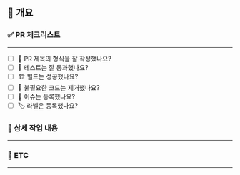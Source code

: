 ## 📑 개요

<!-- 개요에는 왜 이 작업을 했는지 알려주세요! -->

<!-- 예시는 다음과 같습니다. -->
<!-- #(해당 이슈 번호) -->
<!-- 중복 회원 가입 방지 기능 구현 -->
<!-- Assignees 에는 자신과 참여를 원 하시는 분을 선택하시면 됩니다! -->

### ✅ PR 체크리스트

---

- [ ] 🔀 PR 제목의 형식을 잘 작성했나요?
- [ ] 💯 테스트는 잘 통과했나요?
- [ ] 🏗️ 빌드는 성공했나요?
- [ ] 🧹 불필요한 코드는 제거했나요?
- [ ] 💭 이슈는 등록했나요?
- [ ] 🏷️ 라벨은 등록했나요?

### 🚀 상세 작업 내용

---

<!-- 상세 작업 내용 에서는 어떠한 작업을 했는지 상세히 적어주세요! -->

<!-- 예시는 다음과 같습니다. -->
<!-- - [X] 아이디 중복 검사 비즈니스 로직 구현 -->
<!-- - [X] 중복일 경우 예외 처리 기능 구현 -->

### 📁 ETC

---

<!-- 이 곳에서는 관련 자료나 사진을 올여주세요! -->
<!-- 링크를 넣고 싶은 경우에는 MAC 에서는 커맨드 + K, Windows 에서는 컨트롤 + K를 누르면 [](url) 가 생성되는데 [] 안에는 원하시는 링크의 제목을 입력하고 () 안에는 URL을 
입력해주세요! -->
<!-- 사진 같은 경우에는 drag and drop 으로 사진을 추가할 수 있습니다! -->
